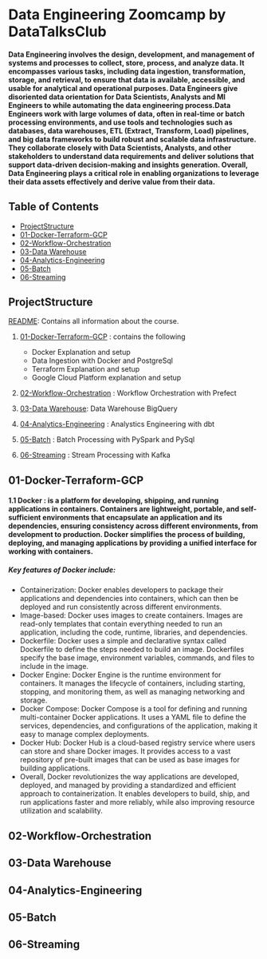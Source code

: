 # Data Engineering Zoomcamp by DataTalksClub
#### Data Engineering involves the design, development, and management of systems and processes to collect, store, process, and analyze data. It encompasses various tasks, including data ingestion, transformation, storage, and retrieval, to ensure that data is available, accessible, and usable for analytical and operational purposes. Data Engineers give disoriented data orientation for Data Scientists, Analysts and Ml Engineers to while automating the data engineering process.Data Engineers work with large volumes of data, often in real-time or batch processing environments, and use tools and technologies such as databases, data warehouses, ETL (Extract, Transform, Load) pipelines, and big data frameworks to build robust and scalable data infrastructure. They collaborate closely with Data Scientists, Analysts, and other stakeholders to understand data requirements and deliver solutions that support data-driven decision-making and insights generation. Overall, Data Engineering plays a critical role in enabling organizations to leverage their data assets effectively and derive value from their data. 


## Table of Contents

- [ProjectStructure](#projectstructure)
- [01-Docker-Terraform-GCP](#01-Docker-Terraform-GCP)
- [02-Workflow-Orchestration](#02-Workflow-Orchestration)
- [03-Data Warehouse](#03-Data-Warehouse)
- [04-Analytics-Engineering](#04-Analytics-Engineering)
- [05-Batch](#05-Batch)
- [06-Streaming](#06-Streaming)


## ProjectStructure
[README](https://github.com/sam47-asfaw/DataEngineering-Zoomcamp/main/README.md): Contains all information about the course.

1. [01-Docker-Terraform-GCP](https://github.com/sam47-asfaw/DataEngineering-Zoomcamp/main/README.md) : contains the following
   * Docker Explanation and setup
   * Data Ingestion with Docker and PostgreSql 
   * Terraform Explanation and setup
   * Google Cloud Platform explanation and setup

3. [02-Workflow-Orchestration](https://github.com/sam47-asfaw/DataEngineering-Zoomcamp/blob/main/README.md) : Workflow Orchestration with Prefect
   
4. [03-Data Warehouse](https://github.com/sam47-asfaw/DataEngineering-Zoomcamp/blob/main/README.md): Data Warehouse BigQuery

5. [04-Analytics-Engineering](https://github.com/sam47-asfaw/DataEngineering-Zoomcamp/blob/main/README.md) : Analystics Engineering with dbt

6. [05-Batch](https://github.com/sam47-asfaw/DataEngineering-Zoomcamp/blob/main/README.md) : Batch Processing with PySpark and PySql

7. [06-Streaming](https://github.com/sam47-asfaw/DataEngineering-Zoomcamp/blob/main/README.md) : Stream Processing with Kafka


## 01-Docker-Terraform-GCP
#### 1.1 Docker : is a platform for developing, shipping, and running applications in containers. Containers are lightweight, portable, and self-sufficient environments that encapsulate an application and its dependencies, ensuring consistency across different environments, from development to production. Docker simplifies the process of building, deploying, and managing applications by providing a unified interface for working with containers. 
##### Key features of Docker include:

 * Containerization: Docker enables developers to package their applications and dependencies into containers, which can then be deployed and run consistently across different environments.
*  Image-based: Docker uses images to create containers. Images are read-only templates that contain everything needed to run an application, including the code, runtime, libraries, and dependencies.
* Dockerfile: Docker uses a simple and declarative syntax called Dockerfile to define the steps needed to build an image. Dockerfiles specify the base image, environment variables, commands, and files to include in the image.
* Docker Engine: Docker Engine is the runtime environment for containers. It manages the lifecycle of containers, including starting, stopping, and monitoring them, as well as managing networking and storage.
* Docker Compose: Docker Compose is a tool for defining and running multi-container Docker applications. It uses a YAML file to define the services, dependencies, and configurations of the application, making it easy to manage complex deployments.
* Docker Hub: Docker Hub is a cloud-based registry service where users can store and share Docker images. It provides access to a vast repository of pre-built images that can be used as base images for building applications.
* Overall, Docker revolutionizes the way applications are developed, deployed, and managed by providing a standardized and efficient approach to containerization. It enables developers to build, ship, and run applications faster and more reliably, while also improving resource utilization and scalability.

## 02-Workflow-Orchestration


## 03-Data Warehouse
 
  
## 04-Analytics-Engineering

## 05-Batch

## 06-Streaming


